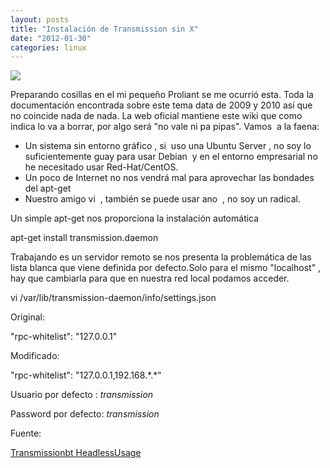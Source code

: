 ```yaml
---
layout: posts
title: "Instalación de Transmission sin X"
date: "2012-01-30"
categories: linux 
---
```


![](images/gearshift.png)

Preparando cosillas en el mi pequeño Proliant se me ocurrió esta. Toda la documentación encontrada sobre este tema data de 2009 y 2010 así que no coincide nada de nada. La web oficial mantiene este wiki que como indica lo va a borrar, por algo será "no vale ni pa pipas". Vamos  a la faena:

- Un sistema sin entorno gráfico , si  uso una Ubuntu Server , no soy lo suficientemente guay para usar Debian  y en el entorno empresarial no he necesitado usar Red-Hat/CentOS.
- Un poco de Internet no nos vendrá mal para aprovechar las bondades del apt-get
- Nuestro amigo vi  , también se puede usar ano  , no soy un radical.

Un simple apt-get nos proporciona la instalación automática

apt-get install transmission.daemon

Trabajando es un servidor remoto se nos presenta la problemática de las lista blanca que viene definida por defecto.Solo para el mismo "localhost" , hay que cambiarla para que en nuestra red local podamos acceder.

vi /var/lib/transmission-daemon/info/settings.json

Original:

"rpc-whitelist": "127.0.0.1"

Modificado:

"rpc-whitelist": "127.0.0.1,192.168.\*.\*"

Usuario por defecto : _transmission_

Password por defecto: _transmission_

Fuente:

[Transmissionbt HeadlessUsage](https://trac.transmissionbt.com/wiki/HeadlessUsage "Transmission HeadlessUsage")
